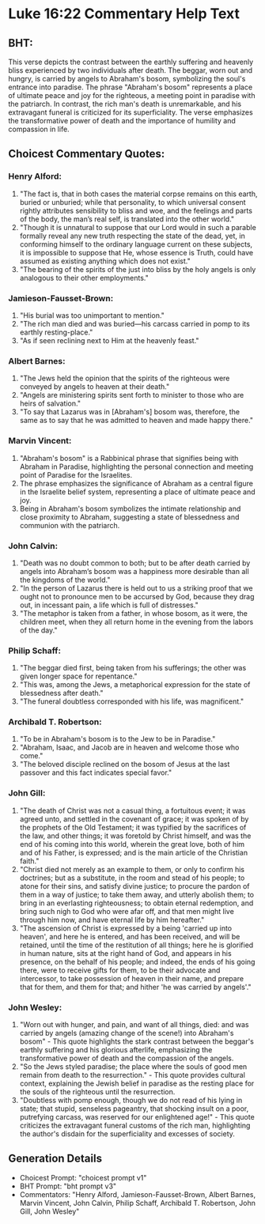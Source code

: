 # Luke 16:22 Commentary Help Text

## BHT:
This verse depicts the contrast between the earthly suffering and heavenly bliss experienced by two individuals after death. The beggar, worn out and hungry, is carried by angels to Abraham's bosom, symbolizing the soul's entrance into paradise. The phrase "Abraham's bosom" represents a place of ultimate peace and joy for the righteous, a meeting point in paradise with the patriarch. In contrast, the rich man's death is unremarkable, and his extravagant funeral is criticized for its superficiality. The verse emphasizes the transformative power of death and the importance of humility and compassion in life.

## Choicest Commentary Quotes:
### Henry Alford:
1. "The fact is, that in both cases the material corpse remains on this earth, buried or unburied; while that personality, to which universal consent rightly attributes sensibility to bliss and woe, and the feelings and parts of the body, the man’s real self, is translated into the other world."
2. "Though it is unnatural to suppose that our Lord would in such a parable formally reveal any new truth respecting the state of the dead, yet, in conforming himself to the ordinary language current on these subjects, it is impossible to suppose that He, whose essence is Truth, could have assumed as existing anything which does not exist."
3. "The bearing of the spirits of the just into bliss by the holy angels is only analogous to their other employments."

### Jamieson-Fausset-Brown:
1. "His burial was too unimportant to mention."
2. "The rich man died and was buried—his carcass carried in pomp to its earthly resting-place."
3. "As if seen reclining next to Him at the heavenly feast."

### Albert Barnes:
1. "The Jews held the opinion that the spirits of the righteous were conveyed by angels to heaven at their death."
2. "Angels are ministering spirits sent forth to minister to those who are heirs of salvation."
3. "To say that Lazarus was in [Abraham's] bosom was, therefore, the same as to say that he was admitted to heaven and made happy there."

### Marvin Vincent:
1. "Abraham's bosom" is a Rabbinical phrase that signifies being with Abraham in Paradise, highlighting the personal connection and meeting point of Paradise for the Israelites.
2. The phrase emphasizes the significance of Abraham as a central figure in the Israelite belief system, representing a place of ultimate peace and joy.
3. Being in Abraham's bosom symbolizes the intimate relationship and close proximity to Abraham, suggesting a state of blessedness and communion with the patriarch.

### John Calvin:
1. "Death was no doubt common to both; but to be after death carried by angels into Abraham’s bosom was a happiness more desirable than all the kingdoms of the world."
2. "In the person of Lazarus there is held out to us a striking proof that we ought not to pronounce men to be accursed by God, because they drag out, in incessant pain, a life which is full of distresses."
3. "The metaphor is taken from a father, in whose bosom, as it were, the children meet, when they all return home in the evening from the labors of the day."

### Philip Schaff:
1. "The beggar died first, being taken from his sufferings; the other was given longer space for repentance."
2. "This was, among the Jews, a metaphorical expression for the state of blessedness after death."
3. "The funeral doubtless corresponded with his life, was magnificent."

### Archibald T. Robertson:
1. "To be in Abraham's bosom is to the Jew to be in Paradise."
2. "Abraham, Isaac, and Jacob are in heaven and welcome those who come."
3. "The beloved disciple reclined on the bosom of Jesus at the last passover and this fact indicates special favor."

### John Gill:
1. "The death of Christ was not a casual thing, a fortuitous event; it was agreed unto, and settled in the covenant of grace; it was spoken of by the prophets of the Old Testament; it was typified by the sacrifices of the law, and other things; it was foretold by Christ himself, and was the end of his coming into this world, wherein the great love, both of him and of his Father, is expressed; and is the main article of the Christian faith."
2. "Christ died not merely as an example to them, or only to confirm his doctrines; but as a substitute, in the room and stead of his people; to atone for their sins, and satisfy divine justice; to procure the pardon of them in a way of justice; to take them away, and utterly abolish them; to bring in an everlasting righteousness; to obtain eternal redemption, and bring such nigh to God who were afar off, and that men might live through him now, and have eternal life by him hereafter."
3. "The ascension of Christ is expressed by a being 'carried up into heaven', and here he is entered, and has been received, and will be retained, until the time of the restitution of all things; here he is glorified in human nature, sits at the right hand of God, and appears in his presence, on the behalf of his people; and indeed, the ends of his going there, were to receive gifts for them, to be their advocate and intercessor, to take possession of heaven in their name, and prepare that for them, and them for that; and hither 'he was carried by angels'."

### John Wesley:
1. "Worn out with hunger, and pain, and want of all things, died: and was carried by angels (amazing change of the scene!) into Abraham's bosom" - This quote highlights the stark contrast between the beggar's earthly suffering and his glorious afterlife, emphasizing the transformative power of death and the compassion of the angels.
2. "So the Jews styled paradise; the place where the souls of good men remain from death to the resurrection." - This quote provides cultural context, explaining the Jewish belief in paradise as the resting place for the souls of the righteous until the resurrection.
3. "Doubtless with pomp enough, though we do not read of his lying in state; that stupid, senseless pageantry, that shocking insult on a poor, putrefying carcass, was reserved for our enlightened age!" - This quote criticizes the extravagant funeral customs of the rich man, highlighting the author's disdain for the superficiality and excesses of society.


## Generation Details
- Choicest Prompt: "choicest prompt v1"
- BHT Prompt: "bht prompt v3"
- Commentators: "Henry Alford, Jamieson-Fausset-Brown, Albert Barnes, Marvin Vincent, John Calvin, Philip Schaff, Archibald T. Robertson, John Gill, John Wesley"
